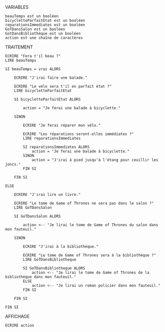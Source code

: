 ﻿VARIABLES
	
	beauTemps est un booléen
	bicycletteParfaitEtat est un booléen
	reparationsImmediates est un booléen
	GoTDansSalon est un booléen
	GotDansBibliothèque est un booléen
	action est une chaîne de caractères

TRAITEMENT

	ECRIRE "Fera t'il beau ?"
	LIRE beauTemps

	SI beauTemps = vrai ALORS

		ECRIRE "J'irai faire une balade."

		ECRIRE "Le vélo sera t'il en parfait état ?"
		LIRE bicycletteParfaitEtat

		SI bicycletteParfaitEtat ALORS

			action = "Je ferai une balade à bicyclette."

		SINON

			ECRIRE "Je ferai réparer mon vélo."

			ECRIRE "Les réparations seront-elles immédiates ?"
			LIRE reparationsImmediates

			SI reparationsImmediates ALORS
				action = "Je ferai une balade à bicyclette."
			SINON
				action = "J'irai à pied jusqu'à l'étang pour ceuillir les joncs."
			FIN SI

		FIN SI

	ELSE
		
		ECRIRE "J'irai lire un livre."

		ECRIRE "Le tome de Game of Thrones ne sera pas dans le salon ?"
		LIRE GoTDansSalon

		SI GoTDansSalon ALORS

			action <-- "Je lirai le tome de Game of Thrones du salon dans mon fauteuil."

		SINON

			ECRIRE "J'irai à la bibliothèque."

			ECRIRE "Le tome de Game of Thrones sera à la bibliothèque ?"
			LIRE GoTDansBibliotheque

			SI GoTDansBibliotheque ALORS
				action <-- "Je lirai le tome de Game of Thrones de la bibliothèque dans mon fauteuil."
			ELSE
				action <-- "Je lirai un roman policier dans mon fauteuil."
			FIN SI

		FIN SI

	FIN SI

AFFICHAGE

	ECRIRE action	